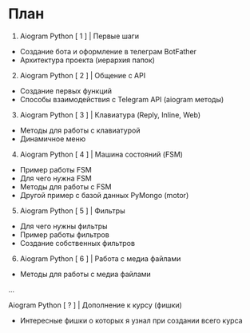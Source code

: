 # План

1. Aiogram Python [ 1 ] | Первые шаги
- Создание бота и оформление в телеграм BotFather
- Архитектура проекта (иерархия папок)

2. Aiogram Python [ 2 ] | Общение с API
- Создание первых функций
- Способы взаимодействия с Telegram API (aiogram методы)

3. Aiogram Python [ 3 ] | Клавиатура (Reply, Inline, Web)
- Методы для работы с клавиатурой
- Динамичное меню

4. Aiogram Python [ 4 ] | Машина состояний (FSM)
- Пример работы FSM
- Для чего нужна FSM
- Методы для работы с FSM
- Другой пример с базой данных PyMongo (motor)

5. Aiogram Python [ 5 ] | Фильтры
- Для чего нужны фильтры
- Пример работы фильтров
- Создание собственных фильтров

6. Aiogram Python [ 6 ] | Работа с медиа файлами
- Методы для работы с медиа файлами

...

Aiogram Python [ ? ] | Дополнение к курсу (фишки)
- Интересные фишки о которых я узнал при создании всего курса
